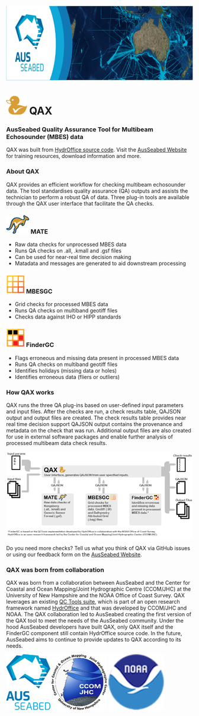 <img src ="/resources/Website_banner.png" alt="MATE" height=200 >

# <img src ="/resources/logos/QAX.png" alt="MATE" height=50 > QAX
### AusSeabed Quality Assurance Tool for Multibeam Echosounder (MBES) data
QAX was built from [HydrOffice source code](https://github.com/hydroffice/hyo2_qax). Visit the [AusSeabed Website](ausseabed.gov.au/qax) for training resources, download information and more. 

### About QAX
QAX provides an efficient workflow for checking multibeam echosounder data. The tool standardises quality assurance (QA) outputs and assists the technician to perform a robust QA of data.
Three plug-in tools are available through the QAX user interface that facilitate the QA checks.

### <img src ="/resources/logos/MATE.png" alt="MATE" height=50 > MATE
-	Raw data checks for unprocessed MBES data
-	Runs QA checks on .all, .kmall and .gsf files
-	Can be used for near-real time decision making
-	Matadata and messages are generated to aid downstream processing

### <img src ="/resources/logos/MBESGC.png" alt="MBESGC" height=50 > MBESGC
-	Grid checks for processed MBES data
-	Runs QA checks on multiband geotiff files
-	Checks data against IHO or HIPP standards

### <img src ="/resources/logos/FinderGC.png" alt="FinderGC" height=50 > FinderGC
-	Flags erroneous and missing data present in processed MBES data
-	Runs QA checks on multiband geotiff files
-	Identifies holidays (missing data or holes)
-	Identifies erroneous data (fliers or outliers)

### How QAX works
QAX runs the three QA plug-ins based on user-defined input parameters and input files. After the checks are run, a check results table, QAJSON output and output files are created. The check results table provides near real time decision support QAJSON output contains the provenance and metadata on the check that was run.  Additional output files are also created for use in external software packages and enable further analysis of processed multibeam data check results.

![QAX_diagram](/resources/diagrams/qax_and_others.png)

Do you need more checks? Tell us what you think of QAX via GitHub issues or using our feedback form on the [AusSeabed Website](ausseabed.gov.au/qax).

### QAX was born from collaboration
QAX was born from a collaboration between AusSeabed and the Center for Coastal and Ocean Mapping/Joint Hydrographic Centre (CCOM/JHC) at the University of New Hampshire and the NOAA Office of Coast Survey. QAX leverages an existing [QC Tools suite](https://www.hydroffice.org/qctools), which is part of an open research framework named [HydrOffice](https://www.hydroffice.org/) and that was developed by CCOM/JHC and NOAA. The QAX collaboration led to AusSeabed creating the first version of the QAX tool to meet the needs of the AusSeabed community. Under the hood AusSeabed developers have built QAX, only QAX itself and the FinderGC component still contain HydrOffice source code. In the future, AusSeabed aims to continue to provide updates to QAX according to its needs.

<img src ="/resources/logos/AusSeabed logo_stacked_CMYK.png" alt="ASB" height=150> <img src ="/resources/logos/CCOM.jfif" alt="CCOM" height=150> <img src ="/resources/logos/noaa-logo-no-ring-70.png" alt="NOAA" height=150>
